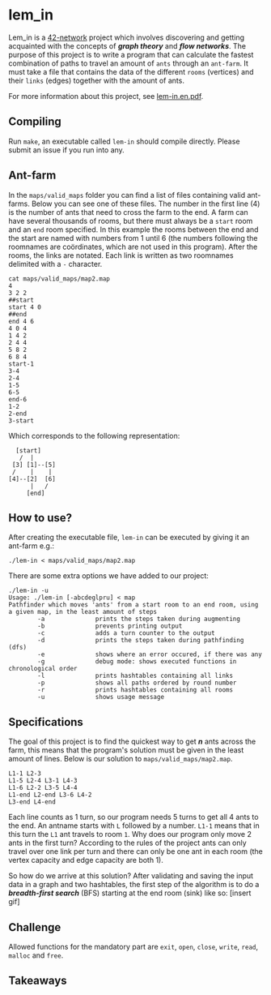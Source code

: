 # lem_in
Lem_in is a [42-network](https://www.codam.nl/en/the-42-network) project which involves discovering and getting acquainted with the concepts of ***graph theory*** and ***flow networks***. The purpose of this project is to write a program that can calculate the fastest combination of paths to travel an amount of ```ants``` through an ```ant-farm```. It must take a file that contains the data of the different ```rooms``` (vertices) and their ```links``` (edges) together with the amount of ants.

For more information about this project, see [lem-in.en.pdf](https://github.com/nanderstabel/lem_in/blob/master/lem-in.en.pdf).

## Compiling
Run ```make```, an executable called ```lem-in``` should compile directly. Please submit an issue if you run into any.

## Ant-farm
In the ```maps/valid_maps``` folder you can find a list of files containing valid ant-farms. Below you can see one of these files. The number in the first line (4) is the number of ants that need to cross the farm to the end. A farm can have several thousands of rooms, but there must always be a ```start``` room and an ```end``` room specified. In this example the rooms between the end and the start are named with numbers from 1 until 6 (the numbers following the roomnames are coördinates, which are not used in this program). After the rooms, the links are notated. Each link is written as two roomnames delimited with a ```-``` character.

```
cat maps/valid_maps/map2.map
4
3 2 2
##start
start 4 0
##end
end 4 6
4 0 4
1 4 2
2 4 4
5 8 2
6 8 4
start-1
3-4
2-4
1-5
6-5
end-6
1-2
2-end
3-start
```

Which corresponds to the following representation:

```
  [start]
   /  |
 [3] [1]--[5]
 /    |    |
[4]--[2]  [6]
      |   /
     [end]
```

## How to use?
After creating the executable file, ```lem-in``` can be executed by giving it an ant-farm e.g.:

```./lem-in < maps/valid_maps/map2.map```

There are some extra options we have added to our project:

```
./lem-in -u
Usage: ./lem-in [-abcdeglpru] < map
Pathfinder which moves 'ants' from a start room to an end room, using a given map, in the least amount of steps
        -a              prints the steps taken during augmenting
        -b              prevents printing output
        -c              adds a turn counter to the output
        -d              prints the steps taken during pathfinding (dfs)
        -e              shows where an error occured, if there was any
        -g              debug mode: shows executed functions in chronological order
        -l              prints hashtables containing all links
        -p              shows all paths ordered by round number
        -r              prints hashtables containing all rooms
        -u              shows usage message
```

## Specifications
The goal of this project is to find the quickest way to get ***n*** ants across the farm, this means that the program's solution must be given in the least amount of lines. Below is our solution to ```maps/valid_maps/map2.map```.

```
L1-1 L2-3
L1-5 L2-4 L3-1 L4-3
L1-6 L2-2 L3-5 L4-4
L1-end L2-end L3-6 L4-2
L3-end L4-end
```

Each line counts as 1 turn, so our program needs 5 turns to get all 4 ants to the end. An antname starts with ```L``` followed by a number. ```L1-1``` means that in this turn the ```L1``` ant travels to room ```1```. Why does our program only move 2 ants in the first turn? According to the rules of the project ants can only travel over one link per turn and there can only be one ant in each room (the vertex capacity and edge capacity are both 1). 

So how do we arrive at this solution? After validating and saving the input data in a graph and two hashtables, the first step of the algorithm is to do a ***breadth-first search*** (BFS) starting at the end room (sink) like so:
\[insert gif\]



## Challenge
Allowed functions for the mandatory part are ```exit```, ```open```, ```close```, ```write```, ```read```, ```malloc``` and ```free```.

## Takeaways

